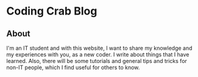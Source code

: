 # Coding Crab Blog

## About

I'm an IT student and with this website, I want to share my knowledge and my experiences with you, as a new coder. I write about things that I have learned. Also, there will be some tutorials and general tips and tricks for non-IT people, which I find useful for others to know.
